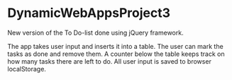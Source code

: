# DynamicWebAppsProject3
New version of the To Do-list done using jQuery framework.

The app takes user input and inserts it into a table. The user can mark the tasks as done and remove them. 
A counter below the table keeps track on how many tasks there are left to do. All user input is saved to browser localStorage.
